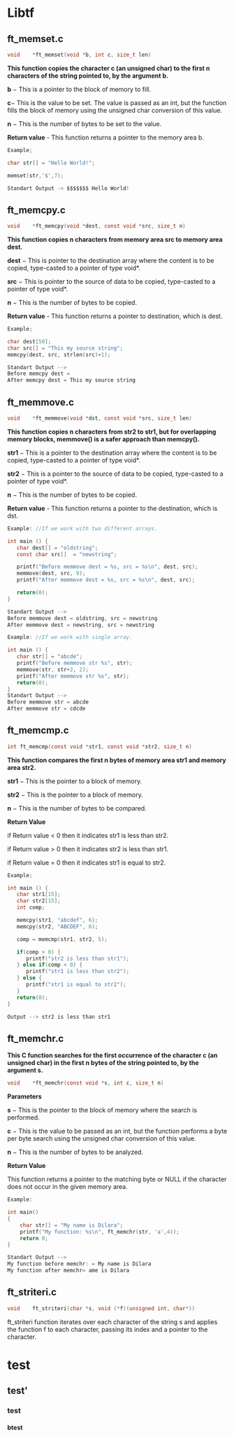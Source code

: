 # Libtf

## ft_memset.c
```c
void	*ft_memset(void *b, int c, size_t len)
```

  **This function copies the character c (an unsigned char) to the first n characters of the string pointed to, by the argument b.**
  
  **b** − This is a pointer to the block of memory to fill.
  
  **c**− This is the value to be set. The value is passed as an int, but the function fills the block of memory using the unsigned char conversion of this value.
  
  **n** − This is the number of bytes to be set to the value.
  
  **Return value** - This function returns a pointer to the memory area b.
  ```c
  Example;
  
  char str[] = "Hello World!";
  
  memset(str,'$',7);

Standart Output -> $$$$$$$ Hello World!
``` 
## ft_memcpy.c
```c
void	*ft_memcpy(void *dest, const void *src, size_t n)
```

 **This function copies n characters from memory area src to memory area dest.**
 
 **dest** − This is pointer to the destination array where the content is to be copied, type-casted to a pointer of type void*.
 
 **src** − This is pointer to the source of data to be copied, type-casted to a pointer of type void*.
 
**n** − This is the number of bytes to be copied.

 **Return value** - This function returns a pointer to destination, which is dest.
```c
Example;

char dest[50];
char src[] = "This my source string";
memcpy(dest, src, strlen(src)+1);

Standart Output -->
Before memcpy dest = 
After memcpy dest = This my source string
```
## ft_memmove.c

```c
void	*ft_memmove(void *dst, const void *src, size_t len)
```
**This function  copies n characters from str2 to str1, but for overlapping memory blocks, memmove() is a safer approach than memcpy().**

**str1** − This is a pointer to the destination array where the content is to be copied, type-casted to a pointer of type void*.

**str2** − This is a pointer to the source of data to be copied, type-casted to a pointer of type void*.

**n** − This is the number of bytes to be copied.

**Return value** - This function returns a pointer to the destination, which is dst.
```c
Example: //If we work with two different arrays. 

int main () {
   char dest[] = "oldstring";
   const char src[]  = "newstring";

   printf("Before memmove dest = %s, src = %s\n", dest, src);
   memmove(dest, src, 9);
   printf("After memmove dest = %s, src = %s\n", dest, src);

   return(0);
}

Standart Output -->
Before memmove dest = oldstring, src = newstring
After memmove dest = newstring, src = newstring
```
```c
Example: //If we work with single array. 

int main () {
   char str[] = "abcde";
   printf("Before memmove str %s", str);
   memmove(str, str+2, 2);
   printf("After memmove str %s", str);
   return(0);
}
Standart Output -->
Before memmove str = abcde
After memmove str = cdcde
```
## ft_memcmp.c

```c
int ft_memcmp(const void *str1, const void *str2, size_t n)
```
**This function compares the first n bytes of memory area str1 and memory area str2.**

**str1** − This is the pointer to a block of memory.

**str2** − This is the pointer to a block of memory.

**n** − This is the number of bytes to be compared.

**Return Value**

if Return value < 0 then it indicates str1 is less than str2.

if Return value > 0 then it indicates str2 is less than str1.

if Return value = 0 then it indicates str1 is equal to str2.

```c
Example;

int main () {
   char str1[15];
   char str2[15];
   int comp;

   memcpy(str1, "abcdef", 6);
   memcpy(str2, "ABCDEF", 6);

   comp = memcmp(str1, str2, 5);

   if(comp > 0) {
      printf("str2 is less than str1");
   } else if(comp < 0) {
      printf("str1 is less than str2");
   } else {
      printf("str1 is equal to str2");
   }
   return(0);
}

Output --> str2 is less than str1
```
## ft_memchr.c

**This C function searches for the first occurrence of the character c (an unsigned char) in the first n bytes of the string pointed to, by the argument s.**

```c
void	*ft_memchr(const void *s, int c, size_t n)
```
**Parameters**

**s** − This is the pointer to the block of memory where the search is performed.

**c** − This is the value to be passed as an int, but the function performs a byte per byte search using the unsigned char conversion of this value.

**n** − This is the number of bytes to be analyzed.

**Return Value**

This function returns a pointer to the matching byte or NULL if the character does not occur in the given memory area.

```c
Example:

int main()
{
    char str[] = "My name is Dilara";
    printf("My function: %s\n", ft_memchr(str, 'a',4));
    return 0;
}

Standart Output -->
My function before memchr: = My name is Dilara
My function after memchr= ame is Dilara
```

## ft_striteri.c

```c
void	ft_striteri(char *s, void (*f)(unsigned int, char*))
```
ft_striteri function iterates over each character of the string s and applies the function f to each character, passing its index and a pointer to the character.

# test
## test'
### test
#### btest

 
